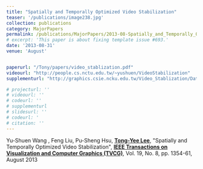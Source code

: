 ```yaml
---
title: "Spatially and Temporally Optimized Video Stabilization"
teaser: '/publications/image238.jpg'
collection: publications
category: MajorPapers
permalink: /publications/MajorPapers/2013-08-Spatially_and_Temporally_Optimized_Video_Stabilization
# excerpt: 'This paper is about fixing template issue #693.'
date: '2013-08-31'
venue: 'August'


paperurl: "/Tony/papers/video_stablization.pdf"
videourl: "http://people.cs.nctu.edu.tw/~yushuen/VideoStabilization"
supplementurl: "http://graphics.csie.ncku.edu.tw/Video_Stablization/Data_src/Stabilization_examples.rar" # 29GB

# projecturl: ''
# videourl: ''
# codeurl: ''
# supplementurl
# slidesurl: ''
# codeurl: '
# citation: ''
---
```



Yu-Shuen Wang , Feng Liu, Pu-Sheng Hsu, <strong><u>Tong-Yee Lee</u></strong>, "Spatially and Temporally Optimized Video Stabilization",  <strong><u>IEEE Transactions on Visualization and Computer Graphics (TVCG)</u></strong>, Vol. 19, No. 8, pp. 1354-61, August 2013